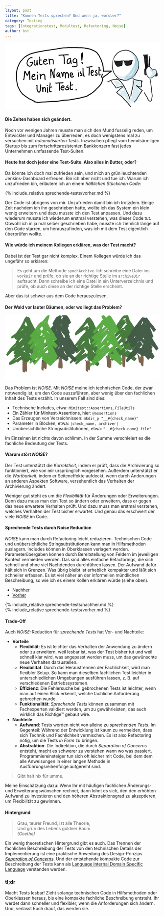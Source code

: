 ```yaml
---
layout: post
title: "Können Tests sprechen? Und wenn ja, worüber?"
category: Testing
tags: [Integrationstest, Modultest, Refactoring, Noise]
author: bst
---
```


![unit test](/assets/sprechende-tests/unit-test.png)

#### Die Zeiten haben sich geändert.

Noch vor wenigen Jahren musste man sich den Mund fusselig reden, um Entwickler und Manager zu überreden, es doch wenigstens mal zu versuchen mit *automatisierten Tests*.
Inzwischen pflegt vom hemdsärmligen Startup bis zum fortschrittsresistenten Bankkonzern fast jedes Unternehmen umfassende Test-Suiten.

#### Heute hat doch jeder eine Test-Suite. Also alles in Butter, oder?

Da könnte ich doch mal zufrieden sein, und mich an grün leuchtenden Jenkins-Dashboard erfreuen.
Bin ich aber nicht und tue ich.
Warum ich unzufrieden bin, erläutere ich an einem *häßlichen Stückchen Code*:

{% include_relative sprechende-tests/vorher.md %}

Der Code ist übrigens von mir.
Unzufrieden damit bin ich trotzdem.
Einige Zeit nachdem ich ihn geschrieben hatte, wollte ich das System ein klein wenig erweitern und dazu musste ich den Test anpassen.
Und dazu wiederum musste ich wiederum erstmal verstehen, was dieser Code tut.
Obwohl ich in ja mal selber geschrieben habe, musste ich ziemlich lange auf den Code starren, um herauszufinden, was ich mit dem Test eigentlich überprüfen wollte.

#### Wie würde ich meinem Kollegen erklären, was der Test macht?

Dabei ist der Test gar nicht komplex.
Einem Kollegen würde ich das ungefähr so erklären:

> Es geht um die Methode `synchArchive`.
> Ich schreibe eine Datei ins `workDir` und prüfe, ob sie an der richtige Stelle im `archiveDir` auftaucht.
> Dann schreibe ich eine Datei in ein Unterverzeichnis und prüfe, ob auch diese an der richtige Stelle erscheint.

Aber das ist schwer aus dem Code herauszulesen.

#### Der Wald vor lauter Bäumen, oder wo liegt das Problem?

![wald](/assets/sprechende-tests/wald.png)

Das Problem ist *NOISE*. Mit *NOISE* meine ich technischen Code, der zwar notwendig ist, um den Code auszuführen, aber wenig über den fachlichen Inhalt des Tests erzählt. In unserem Fall sind dies:

 * Technische Includes, etwa: `Minitest::Assertions`, `FileUtils`
 * Ein Zähler für Minitest-Assertions, hier: `@assertions`
 * Das Erzeugen von Verzeichnissen: `mkdir_p "__#{check_name}"`
 * Parameter in Blöcken, etwa: `|check_name, archiver|`
 * Unübersichtliche Stringsubstitutionen, etwa: `"__#{check_name}_file"`

Im Einzelnen ist nichts davon schlimm. In der Summe verschleiert es die fachliche Bedeutung der Tests.

#### Warum stört *NOISE*?

Der Test unterstützt die *Korrektheit*, indem er prüft, dass die Archivierung so funktioniert, wie von mir ursprünglich vorgesehen.
Außerdem unterstützt er die *Wartbarkeit*, indem er Seiteneffekte aufdeckt, wenn durch Änderungen an anderen Aspekten Software, versehentlich das Verhalten der Archivierung ändert.

Weniger gut steht es um die *Flexibilität* für Änderungen oder Erweiterungen.
Denn dazu muss man den Test so ändern oder erweitern, dass er gegen das neue erwartete Verhalten prüft.
Und dazu muss man erstmal verstehen, welches Verhalten der Test bisher erwartet.
Und genau das erschwert der viele *NOISE* im Code.

#### Sprechende Tests durch Noise Reduction

*NOISE* kann man durch Refactoring leicht reduzieren. Technischen Code und unübersichtliche Stringsubstitutionen kann man in Hilfsmethoden auslagern.
Includes können in Oberklassen verlagert werden. Parameterübergaben können durch Bereitstellung von Feldern im jeweiligen Kontext vermieden werden.
Das sind alles einfache Refactorings, die sich schnell  und ohne viel Nachdenden durchführen lassen.
Der Aufwand dafür hält sich in Grenzen.
Was übrig bleibt ist erheblich kompakter und läßt sich schneller erfassen.
Es ist viel näher an der informellen mündlichen Beschreibung, so wie ich es einem Kollen erklären würde (siehe oben).

<ul id = "myTab" class = "nav nav-tabs">
  <li class="active"><a href = "#nachher" data-toggle = "tab">Nachher</a></li>
  <li><a href = "#vorher" data-toggle = "tab">Vorher</a></li>
</ul>

<div id = "myTabContent" class = "tab-content">

  <div class = "tab-pane fade in active" id = "nachher" style="max-height: 350px;overflow-y:scroll;">
  {% include_relative sprechende-tests/nachher.md %}
  </div>

  <div class = "tab-pane fade" id = "vorher" style="max-height: 350px;overflow-y:scroll;" >
    {% include_relative sprechende-tests/vorher.md %}
  </div>

</div>

#### Trade-Off

Auch *NOISE*-Reduction für *sprechende Tests* hat Vor- und Nachteile:

 * **Vorteile**
   * **Flexibilät**: Es ist leichter das Verhalten der Anwendung zu ändern oder zu erweitern, weil lesbar ist, was der Test bisher tut und weil schnell klar wird, was angepasst werden muss, um das gewünschte neue Verhalten darzustellen.
   * **Flexibilität**: Durch das Heraustrennen der Fachlichkeit, wird man flexibler Setup. So kann man dieselben fachlichen Test leichter in unterschiedlichen Umgebungen ausführen lassen, z. B. auf verschiedenen Betriebssystemen.
   * **Effizienz**: Die Fehlersuche bei gebrochenen Tests ist leichter, wenn man auf einen Blick erkennt, welche fachliche Anforderung gebrochen wurde.
   * **Funktionalität**: *Sprechende Tests* können zusammen mit Fachexperten validiert werden, um zu gewährleisten, das auch wirklich das Richtige™ gebaut wire.
 * **Nachteile**
   * **Aufwand**: Tests werden nicht von alleine zu *sprechenden Tests*. Im Gegenteil: Während der Entwicklung ist kaum zu vermeiden, dass sich Technik und Fachlichkeit vermischen. Es ist also Refactoring nötig, um die Tests *in Form* zu bringen.
   * **Abstraktion**: Die Indirektion, die durch *Separation of Concerns* entsteht, macht es schwerer zu verstehen wann wo was passiert. Programmiereinsteiger tun sich oft leicher mit Code, bei dem dem alle Anweisungen in einer langen Methode in Ausführungsreihenfolge aufgereiht sind.

> Gibt halt nix für umme.

Meine Einschätzung dazu: Wenn Ihr mit häufigen fachlichen Änderungs- und Erweiterungswünschen rechnet, dann lohnt es sich, den den erhöhten Aufwand zu investieren und den höheren Abstraktionsgrad zu akzeptieren, um Flexibilität zu gewinnen.

#### Hintergrund

> Grau, teurer Freund, ist alle Theorie,<BR/>
> Und grün des Lebens goldner Baum.<BR/>
> *(Goethe)*

Ein wenig theoretischen Hintergrund gibt es auch. Das Trennen der fachlichen Beschreibung der Tests von den technischen Details der Implementierung ist eine praktische Anwedung des Design-Prinzips [*Separation of Concerns*](https://en.wikipedia.org/wiki/Separation_of_concerns). Und der entstehende kompakte Code zur Beschreibung der Tests kann als [Language Internal Domain Specific Language](http://martinfowler.com/bliki/InternalDslStyle.html) verstanden werden.

### tl;dr

Macht Tests lesbar!
Zieht solange technischen Code in Hilfsmethoden oder Oberklassen heraus, bis eine kompakte fachliche Beschreibung entsteht.
Ihr werdet dann schneller und flexibler, wenn die Anforderungen sich ändern. Und, verlasst Euch drauf, das werden sie.
